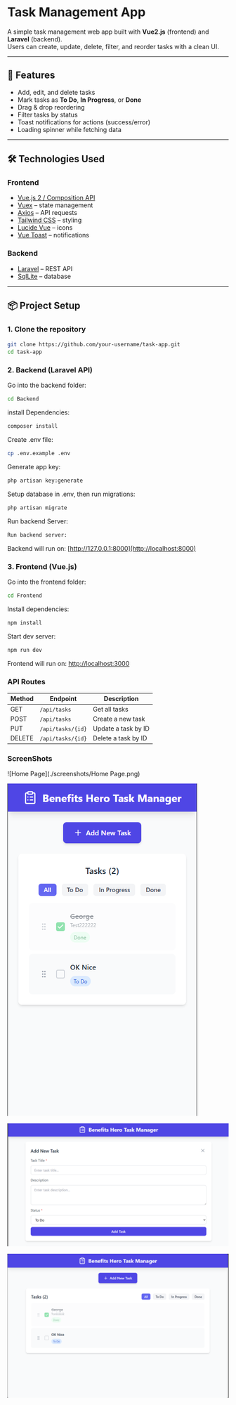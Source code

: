 # Task Management App

A simple task management web app built with **Vue2.js** (frontend) and **Laravel** (backend).  
Users can create, update, delete, filter, and reorder tasks with a clean UI.

---

## 🚀 Features

- Add, edit, and delete tasks
- Mark tasks as **To Do**, **In Progress**, or **Done**
- Drag & drop reordering
- Filter tasks by status
- Toast notifications for actions (success/error)
- Loading spinner while fetching data

---

## 🛠️ Technologies Used

### Frontend

- [Vue.js 2 / Composition API](https://vuejs.org/)
- [Vuex](https://vuex.vuejs.org/) – state management
- [Axios](https://axios-http.com/) – API requests
- [Tailwind CSS](https://tailwindcss.com/) – styling
- [Lucide Vue](https://lucide.dev/) – icons
- [Vue Toast](https://github.com/MeForma/vue-toaster) – notifications

### Backend

- [Laravel](https://laravel.com/) – REST API
- [SqlLite](https://www.mysql.com/) – database

---

## 📦 Project Setup

### 1. Clone the repository

```bash
git clone https://github.com/your-username/task-app.git
cd task-app
```

### 2. Backend (Laravel API)

Go into the backend folder:

```bash
cd Backend
```

install Dependencies:

```bash
composer install
```

Create .env file:

```bash
cp .env.example .env
```

Generate app key:

```bash
php artisan key:generate
```

Setup database in .env, then run migrations:

```bash
php artisan migrate
```

Run backend Server:

```bash
Run backend server:
```

Backend will run on: [http://127.0.0.1:8000](http://localhost:8000)

### 3. Frontend (Vue.js)

Go into the frontend folder:

```bash
cd Frontend
```

Install dependencies:

```bash
npm install
```

Start dev server:

```bash
npm run dev
```

Frontend will run on: [http://localhost:3000](http://localhost:3000)

### API Routes

| Method | Endpoint          | Description         |
| ------ | ----------------- | ------------------- |
| GET    | `/api/tasks`      | Get all tasks       |
| POST   | `/api/tasks`      | Create a new task   |
| PUT    | `/api/tasks/{id}` | Update a task by ID |
| DELETE | `/api/tasks/{id}` | Delete a task by ID |

### ScreenShots

![Home Page](./screenshots/Home Page.png)

![Home Page Mobile](./screenshots/Home%20Page%20Mobile.png)

![Form](./screenshots/form.png)

![Added Tasks](./screenshots/various%20data.png)
